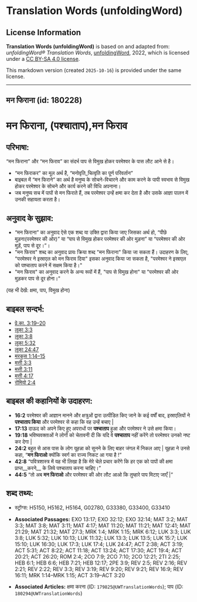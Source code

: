 # Translation Words (unfoldingWord)

## License Information

**Translation Words (unfoldingWord)** is based on and adapted from: _unfoldingWord® Translation Words_, [unfoldingWord](https://unfoldingword.org/utw), 2022, which is licensed under a [CC BY-SA 4.0 license](https://creativecommons.org/licenses/by-sa/4.0/legalcode.en).

This markdown version (created `2025-10-16`) is provided under the same license.



--------------------------------

## मन फिराना (id: 180228)

मन फिराना, (पश्चाताप),मन फिराव
==============================

परिभाषा:
--------

“मन फिराना” और “मन फिराव” का संदर्भ पाप से विमुख होकर परमेश्वर के पास लौट आने से है।

* “मन फिराकर” का मूल अर्थ है, “मनोवृति\_चित्वृति का पूर्ण परिवर्तान”
* बाइबल में “मन फिराने” का अर्थ है मनुष्य के सोचने\-विचारने और काम करने के पापी स्वभाव से विमुख होकर परमेश्वर के सोचने और कार्य करने की विधि अपनाना।
* जब मनुष्य सच में पापों से मन फिराते हैं, तब परमेश्वर उन्हें क्षमा कर देता है और उसके आज्ञा पालन में उनकी सहायता करता है।

अनुवाद के सुझाव:
----------------

* “मन फिराना” का अनुवाद ऐसे एक शब्द या उक्ति द्वारा किया जाए जिसका अर्थ हो, “पीछे मुड़ना(परमेश्वर की ओर)” या “पाप से विमुख होकर परमेश्वर की ओर मुड़ना” या “परमेश्वर की ओर मुड़ें, पाप से दूर।”।
* "मन फिराव" शब्द का अनुवाद प्रायः क्रिया शब्द "मन फिराना" किया जा सकता हैं। उदाहरण के लिए, "परमेश्वर ने इस्राएल को मन फिराव दिया" इसका अनुवाद किया जा सकता है, "परमेश्वर ने इस्राएल को पश्चाताप करने में सक्षम किया है।"
* "मन फिराव" का अनुवाद करने के अन्य रूपों में हैं, "पाप से विमुख होना" या "परमेश्वर की ओर मुड़कर पाप से दूर होना।"

(यह भी देखें: क्षमा, पाप, विमुख होना)

बाइबल सन्दर्भ:
--------------

* [प्रे.का. 3:19–20](https://ref.ly/Acts3:19-Acts3:20)
* [लूका 3:3](https://ref.ly/Luke3:3)
* [लूका 3:8](https://ref.ly/Luke3:8)
* [लूका 5:32](https://ref.ly/Luke5:32)
* [लूका 24:47](https://ref.ly/Luke24:47)
* [मरकुस 1:14–15](https://ref.ly/Mark1:14-Mark1:15)
* [मत्ती 3:3](https://ref.ly/Matt3:3)
* [मत्ती 3:11](https://ref.ly/Matt3:11)
* [मत्ती 4:17](https://ref.ly/Matt4:17)
* [रोमियो 2:4](https://ref.ly/Rom2:4)

बाइबल की कहानियों के उदाहरण:
----------------------------

* **16:2** परमेश्वर की आज्ञान मानने और क्षत्रुओं द्वारा उत्पीडित किए जाने के कई वर्षों बाद, इस्राएलियों ने **पश्चाताप किया** और परमेश्वर से कहा कि वह उन्हें बचाए \|
* **17:13** दाऊद को अपने किए हुए अपराधों पर **पश्चाताप** हुआ और परमेश्वर ने उसे क्षमा किया।
* **19:18** भविष्यवक्ताओं ने लोगों को चेतावनी दी कि यदि वे **पश्चाताप** नहीं करेंगे तो परमेश्वर उनको नष्ट कर देगा \|
* **24:2** बहुत से आस पास के लोग यूहन्ना को सुनने के लिए बाहर जंगल में निकल आए \| यूहन्ना ने उनसे कहा, “**मन फिराओ** क्योंकि स्वर्ग का राज्य निकट आ गया है !”
* **42:8** “पवित्रशास्त्र में यह भी लिखा है कि मेरे चेले प्रचार करेंगे कि हर एक को पापों की क्षमा प्राप्त\_\_करने\_\_ के लिये पश्चाताप करना चाहिए।”
* **44:5** “तो अब **मन फिराओ** और परमेश्वर की ओर लौट आओ कि तुम्हारे पाप मिटाए जाएँ \|”

शब्द तथ्य:
----------

* स्ट्रोंग्स: H5150, H5162, H5164, G02780, G33380, G33400, G33410

* **Associated Passages:** EXO 13:17; EXO 32:12; EXO 32:14; MAT 3:2; MAT 3:3; MAT 3:8; MAT 3:11; MAT 4:17; MAT 11:20; MAT 11:21; MAT 12:41; MAT 21:29; MAT 21:32; MAT 27:3; MRK 1:4; MRK 1:15; MRK 6:12; LUK 3:3; LUK 3:8; LUK 5:32; LUK 10:13; LUK 11:32; LUK 13:3; LUK 13:5; LUK 15:7; LUK 15:10; LUK 16:30; LUK 17:3; LUK 17:4; LUK 24:47; ACT 2:38; ACT 3:19; ACT 5:31; ACT 8:22; ACT 11:18; ACT 13:24; ACT 17:30; ACT 19:4; ACT 20:21; ACT 26:20; ROM 2:4; 2CO 7:9; 2CO 7:10; 2CO 12:21; 2TI 2:25; HEB 6:1; HEB 6:6; HEB 7:21; HEB 12:17; 2PE 3:9; REV 2:5; REV 2:16; REV 2:21; REV 2:22; REV 3:3; REV 3:19; REV 9:20; REV 9:21; REV 16:9; REV 16:11; MRK 1:14–MRK 1:15; ACT 3:19–ACT 3:20
* **Associated Articles:** क्षमा करना (ID: `179825@UWTranslationWords`); पाप (ID: `180294@UWTranslationWords`)


